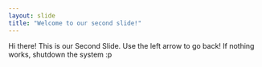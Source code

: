 ```yaml
---
layout: slide
title: "Welcome to our second slide!"
---
```

Hi there! This is our Second Slide.
Use the left arrow to go back!
If nothing works, shutdown the system :p
